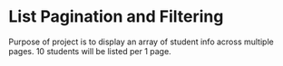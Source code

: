# List Pagination and Filtering

Purpose of project is to display an array of student info across multiple pages.
10 students will be listed per 1 page.
